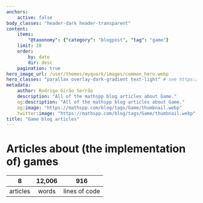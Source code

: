 ```yaml
---
anchors:
    active: false
body_classes: "header-dark header-transparent"
content:
    items:
        "@taxonomy": {"category": "blogpost", "tag": "game"}
    limit: 20
    order:
        by: date
        dir: desc
    pagination: true
hero_image_url: /user/themes/myquark/images/common_hero.webp
hero_classes: "parallax overlay-dark-gradient text-light" # see https://demo.getgrav.org/blog-skeleton/blog/hero-classes
metadata:
    author: Rodrigo Girão Serrão
    description: "All of the mathspp blog articles about Game."
    og:description: "All of the mathspp blog articles about Game."
    og:image: "https://mathspp.com/blog/tags/Game/thumbnail.webp"
    twitter:image: "https://mathspp.com/blog/tags/Game/thumbnail.webp"
title: "Game blog articles"
---
```



# Articles about (the implementation of) games


<table class="stats-table">
    <thead>
        <tr>
            <th style="text-align: center;">8</th>
            <th style="text-align: center;">12,006</th>
            <th style="text-align: center;">916</th>
        </tr>
    </thead>
    <tbody>
        <tr>
            <td style="text-align: center;">articles</td>
            <td style="text-align: center;">words</td>
            <td style="text-align: center;">lines of code</td>
        </tr>
    </tbody>
</table>
